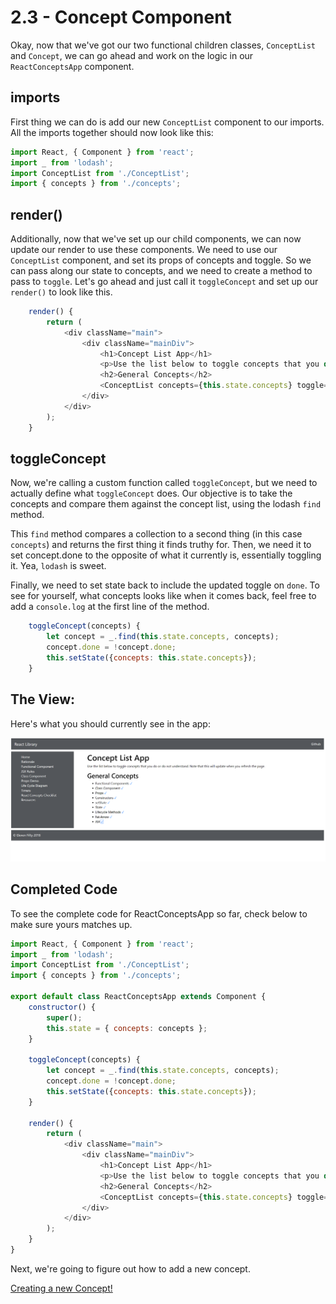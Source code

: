 # 2.3 - Concept Component

Okay, now that we've got our two functional children classes, `ConceptList` and `Concept`, we can go ahead and work on the logic in our `ReactConceptsApp` component.

## imports

First thing we can do is add our new `ConceptList` component to our imports. All the imports together should now look like this:

```javascript
import React, { Component } from 'react';
import _ from 'lodash';
import ConceptList from './ConceptList';
import { concepts } from './concepts';
```

## render\(\)

Additionally, now that we've set up our child components, we can now update our render to use these components. We need to use our `ConceptList` component, and set its props of concepts and toggle. So we can pass along our state to concepts, and we need to create a method to pass to `toggle`. Let's go ahead and just call it `toggleConcept` and set up our `render()` to look like this.

```javascript
    render() {
        return (
            <div className="main">
                <div className="mainDiv">
                    <h1>Concept List App</h1>
                    <p>Use the list below to toggle concepts that you do or do not understand. Note that this will update when you refresh the page.</p>
                    <h2>General Concepts</h2>
                    <ConceptList concepts={this.state.concepts} toggle={this.toggleConcept.bind(this)} />
                </div>
            </div>
        );
    }
```

## toggleConcept

Now, we're calling a custom function called `toggleConcept`, but we need to actually define what `toggleConcept` does. Our objective is to take the concepts and compare them against the concept list, using the lodash `find` method.

This `find` method compares a collection to a second thing \(in this case `concepts`\) and returns the first thing it finds truthy for. Then, we need it to set concept.done to the opposite of what it currently is, essentially toggling it. Yea, `lodash` is sweet.

Finally, we need to set state back to include the updated toggle on `done`. To see for yourself, what concepts looks like when it comes back, feel free to add a `console.log` at the first line of the method.

```javascript
    toggleConcept(concepts) {
        let concept = _.find(this.state.concepts, concepts);
        concept.done = !concept.done;
        this.setState({concepts: this.state.concepts});
    }
```

## The View:

Here's what you should currently see in the app:

![Concept List](../../.gitbook/assets/8.2.3_concept-list.PNG)

## Completed Code

To see the complete code for ReactConceptsApp so far, check below to make sure yours matches up.

```javascript
import React, { Component } from 'react';
import _ from 'lodash';
import ConceptList from './ConceptList';
import { concepts } from './concepts';

export default class ReactConceptsApp extends Component {
    constructor() {
        super(); 
        this.state = { concepts: concepts };
    }

    toggleConcept(concepts) {
        let concept = _.find(this.state.concepts, concepts);
        concept.done = !concept.done;
        this.setState({concepts: this.state.concepts});
    }

    render() {
        return (
            <div className="main">
                <div className="mainDiv">
                    <h1>Concept List App</h1>
                    <p>Use the list below to toggle concepts that you do or do not understand. Note that this will update when you refresh the page.</p>
                    <h2>General Concepts</h2>
                    <ConceptList concepts={this.state.concepts} toggle={this.toggleConcept.bind(this)} />
                </div>
            </div>
        );
    }
}
```

Next, we're going to figure out how to add a new concept.

[Creating a new Concept!](2.4-concept-list-component.md)

